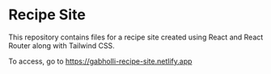 # Recipe Site

This repository contains files for a recipe site created using React and React Router along with Tailwind CSS.

To access, go to https://gabholli-recipe-site.netlify.app
